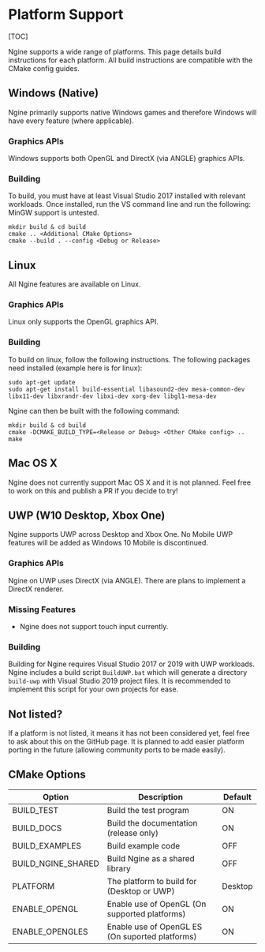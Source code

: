 Platform Support
================

[TOC]

Ngine supports a wide range of platforms. This page details build instructions for each platform.
All build instructions are compatible with the CMake config guides.

## Windows (Native)
Ngine primarily supports native Windows games and therefore Windows will have every feature (where applicable).

### Graphics APIs
Windows supports both OpenGL and DirectX (via ANGLE) graphics APIs.

### Building
To build, you must have at least Visual Studio 2017 installed with relevant workloads. Once installed, run the VS command line and run the following:
MinGW support is untested.
```
mkdir build & cd build
cmake .. <Additional CMake Options>
cmake --build . --config <Debug or Release>
```

## Linux
All Ngine features are available on Linux.

### Graphics APIs
Linux only supports the OpenGL graphics API.

### Building
To build on linux, follow the following instructions.
The following packages need installed (example here is for linux):
```
sudo apt-get update
sudo apt-get install build-essential libasound2-dev mesa-common-dev libx11-dev libxrandr-dev libxi-dev xorg-dev libgl1-mesa-dev
```
Ngine can then be built with the following command:
```
mkdir build & cd build
cmake -DCMAKE_BUILD_TYPE=<Release or Debug> <Other CMake config> ..
make
```

## Mac OS X
Ngine does not currently support Mac OS X and it is not planned. Feel free to work on this and publish a PR if you decide to try!

## UWP (W10 Desktop, Xbox One)
Ngine supports UWP across Desktop and Xbox One. No Mobile UWP features will be added as Windows 10 Mobile is discontinued.

### Graphics APIs
Ngine on UWP uses DirectX (via ANGLE). There are plans to implement a DirectX renderer.

### Missing Features
- Ngine does not support touch input currently.

### Building
Building for Ngine requires Visual Studio 2017 or 2019 with UWP workloads.
Ngine includes a build script `BuildUWP.bat` which will generate a directory `build-uwp` with Visual Studio 2019 project files.
It is recommended to implement this script for your own projects for ease.

## Not listed?
If a platform is not listed, it means it has not been considered yet, feel free to ask about this on the GitHub page.
It is planned to add easier platform porting in the future (allowing community ports to be made easily).

## CMake Options
| Option             | Description                                      | Default |
| ------------------ | ------------------------------------------------ | ------- |
| BUILD_TEST         | Build the test program                           | ON      |
| BUILD_DOCS         | Build the documentation (release only)           | ON      |
| BUILD_EXAMPLES     | Build example code                               | OFF     |
| BUILD_NGINE_SHARED | Build Ngine as a shared library                  | OFF     |
| PLATFORM           | The platform to build for (Desktop or UWP)       | Desktop |
| ENABLE_OPENGL      | Enable use of OpenGL (On supported platforms)    | ON      |
| ENABLE_OPENGLES    | Enable use of OpenGL ES (On suported platforms)  | ON      |



